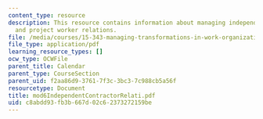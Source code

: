 ```yaml
---
content_type: resource
description: This resource contains information about managing independent contractor
  and project worker relations.
file: /media/courses/15-343-managing-transformations-in-work-organizations-and-society-spring-2002/c8abdd93fb3b667d02c62373272159be_mod6IndependentContractorRelati.pdf
file_type: application/pdf
learning_resource_types: []
ocw_type: OCWFile
parent_title: Calendar
parent_type: CourseSection
parent_uid: f2aa86d9-3761-7f3c-3bc3-7c988cb5a56f
resourcetype: Document
title: mod6IndependentContractorRelati.pdf
uid: c8abdd93-fb3b-667d-02c6-2373272159be
---
```

